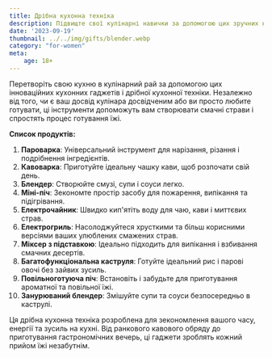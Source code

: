 ```yaml
---
title: Дрібна кухонна техніка
description: Підвищте свої кулінарні навички за допомогою цих зручних кухонних гаджетів і дрібної кухонної техніки.
date: '2023-09-19'
thumbnail: ../../img/gifts/blender.webp
category: "for-women"
meta:
    age: 18+
---
```

Перетворіть свою кухню в кулінарний рай за допомогою цих інноваційних кухонних гаджетів і дрібної кухонної техніки. Незалежно від того, чи є ваш досвід кулінара досвідченим або ви просто любите готувати, ці інструменти допоможуть вам створювати смачні страви і спростять процес готування їжі.

**Список продуктів:**
1. **Пароварка**: Універсальний інструмент для нарізання, різання і подрібнення інгредієнтів.
2. **Кавоварка**: Приготуйте ідеальну чашку кави, щоб розпочати свій день.
3. **Блендер**: Створюйте смузі, супи і соуси легко.
4. **Міні-піч**: Зекономте простір засобу для пожарення, випікання та підігрівання.
5. **Електрочайник**: Швидко кип'ятіть воду для чаю, кави і миттєвих страв.
6. **Електрогриль**: Насолоджуйтеся хрусткими та більш корисними версіями ваших улюблених смажених страв.
7. **Міксер з підставкою**: Ідеально підходить для випікання і взбивання смачних десертів.
8. **Багатофункціональна каструля**: Готуйте ідеальний рис і парові овочі без зайвих зусиль.
9. **Повільноготуюча піч**: Встановіть і забудьте для приготування ароматної та повільної їжі.
10. **Занурюваний блендер**: Змішуйте супи та соуси безпосередньо в каструлі.

Ця дрібна кухонна техніка розроблена для зекономлення вашого часу, енергії та зусиль на кухні. Від ранкового кавового обряду до приготування гастрономічних вечерь, ці гаджети зроблять кожний прийом їжі незабутнім.
